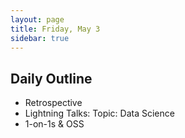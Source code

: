 ```yaml
---
layout: page
title: Friday, May 3
sidebar: true
---
```


## Daily Outline

* Retrospective
* Lightning Talks: Topic: Data Science 
* 1-on-1s & OSS
